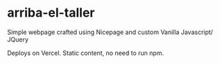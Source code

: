 # arriba-el-taller

Simple webpage crafted using Nicepage and custom Vanilla Javascript/ JQuery 

Deploys on Vercel. Static content, no need to run npm. 
